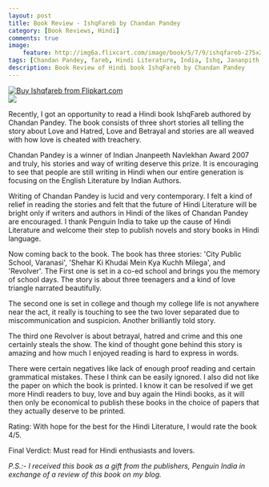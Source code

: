 ```yaml
---
layout: post
title: Book Review - IshqFareb by Chandan Pandey
category: [Book Reviews, Hindi]
comments: true
image: 
    feature: http://img6a.flixcart.com/image/book/5/7/9/ishqfareb-275x275-imadbrjesafwbyyk.jpeg
tags: [Chandan Pandey, fareb, Hindi Literature, India, Ishq, Jananpith Award, Penguin India, Standard Hindi, Varanasi]
description: Book Review of Hindi book IshqFareb by Chandan Pandey
---
```

[![Buy Ishqfareb from Flipkart.com](http://img6a.flixcart.com/image/book/5/7/9/ishqfareb-275x275-imadbrjesafwbyyk.jpeg)](http://www.flipkart.com/ishqfareb-014341657x/p/itmdbzvtgu4gyajt?pid=9780143416579&amp;affid=palakmathu)
<br>
[![](http://img7a.flixcart.com/www/prod/images/buy_btn_4-2e64b79e.png)](http://www.flipkart.com/ishqfareb-014341657x/p/itmdbzvtgu4gyajt?pid=9780143416579&amp;affid=palakmathu)

Recently, I got an opportunity to read a Hindi book IshqFareb authored by Chandan Pandey. The book consists of three short stories all telling the story about Love and Hatred, Love and Betrayal and stories are all weaved with how love is cheated with treachery.

Chandan Pandey is a winner of Indian Jnanpeeth Navlekhan Award 2007 and truly, his stories and way of writing deserve this prize. It is encouraging to see that people are still writing in Hindi when our entire generation is focusing on the English Literature by Indian Authors.

Writing of Chandan Pandey is lucid and very contemporary. I felt a kind of relief in reading the stories and felt that the future of Hindi Literature will be bright only if writers and authors in Hindi of the likes of Chandan Pandey are encouraged. I thank Penguin India to take up the cause of Hindi Literature and welcome their step to publish novels and story books in Hindi language.

Now coming back to the book. The book has three stories: 'City Public School, Varanasi', 'Shehar Ki Khudai Mein Kya Kuchh Milega', and 'Revolver'. The First one is set in a co-ed school and brings you the memory of school days. The story is about three teenagers and a kind of love triangle narrated beautifully.

The second one is set in college and though my college life is not anywhere near the act, it really is touching to see the two lover separated due to miscommunication and suspicion. Another brilliantly told story.

The third one Revolver is about betrayal, hatred and crime and this one certainly steals the show. The kind of thought gone behind this story is amazing and how much I enjoyed reading is hard to express in words.

There were certain negatives like lack of enough proof reading and certain grammatical mistakes. These I think can be easily ignored. I also did not like the paper on which the book is printed. I know it can be resolved if we get more Hindi readers to buy, love and buy again the Hindi books, as it will then only be economical to publish these books in the choice of papers that they actually deserve to be printed.

Rating: With hope for the best for the Hindi Literature, I would rate the book 4/5.

Final Verdict: Must read for Hindi enthusiasts and lovers.  


*P.S.:- I received this book as a gift from the publishers, Penguin India in exchange of a review of this book on my blog.* 

